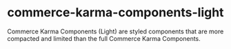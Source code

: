 # commerce-karma-components-light
Commerce Karma Components (Light) are styled components that are more compacted and limited than the full Commerce Karma Components.
